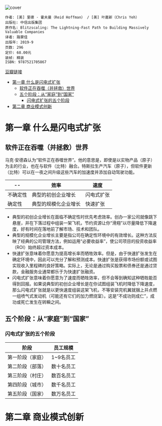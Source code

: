 ![cover](https://img9.doubanio.com/view/subject/s/public/s33455785.jpg)

    作者: [美] 里德 · 霍夫曼（Reid Hoffman） / [美] 叶嘉新（Chris Yeh）
    出版社: 中信出版集团
    原作名: Blitzscaling: The Lightning-Fast Path to Building Massively Valuable Companies
    译者: 路蒙佳
    出版年: 2019-9
    页数: 296
    定价: 68.00元
    装帧: 精装
    ISBN: 9787521705867

[豆瓣链接](https://book.douban.com/subject/34791926/)

- [第一章 什么是闪电式扩张](#第一章-什么是闪电式扩张)
  - [软件正在吞噬（并拯救）世界](#软件正在吞噬并拯救世界)
  - [五个阶段：从“家庭”到“国家”](#五个阶段从家庭到国家)
    - [闪电式扩张的五个阶段](#闪电式扩张的五个阶段)
- [第二章 商业模式创新](#第二章-商业模式创新)

# 第一章 什么是闪电式扩张
## 软件正在吞噬（并拯救）世界
马克·安德森认为“软件正在吞噬世界”。他的意思是，即使是以实物产品（原子）为主的行业，也在与软件（比特）融合。特斯拉生产汽车（原子），但软件更新（比特）可以在一夜之间升级这些汽车的加速度并添加自动驾驶功能。

-- | 效率 | 速度
---|---|---
不确定性 | 典型的初创企业增长 | 闪电式扩张
确定性 | 典型的规模化企业增长 | 快速扩张

- 典型的初创企业增长在面临不确定性时优先考虑效率。创办一家公司就像跳下悬崖，并在下落过程中组装一架飞机，节约资源让你“滑翔”以尽量降低下降速度，好有时间在落地前了解市场、技术和团队。
- 典型的规模化企业增长主要是指公司在确定性环境中的有效增长。这种方法反映了经典的公司管理方法，例如运用“必要收益率”，使公司项目的投资收益率（ROI）始终超过资本成本。
- 快速扩张意味着你愿意为提高增长率而牺牲效率。但是，由于快速扩张发生在确定环境中，因此可以充分了解和预测成本。快速扩张是获得市场份额或试图实现收入里程碑的良好策略。实际上，无论是通过购买股票和债券还是通过贷款，金融服务业通常都乐于为快速扩张融资。
- 闪电式扩张意味着你愿意为了速度而牺牲效率，但不会等到确知这种牺牲能否得到回报。如果说典型的初创企业增长是在你试图组装飞机时降低下降速度，那么闪电式扩张就是以更快速度组装这架飞机，不等安装完机翼就捆上并点燃一组喷气式发动机（可能还有它们的加力燃烧室）。这是“不成功则成仁”，成功或死亡发生在转瞬之间。

## 五个阶段：从“家庭”到“国家”
### 闪电式扩张的五个阶段

阶段 | 员工规模
---|-----
第一阶段（家庭）| 1~9名员工
第二阶段（部落）| 数十名员工
第三阶段（村庄）| 数百名员工
第四阶段（城市）| 数千名员工
第五阶段（国家）| 数万名员工

# 第二章 商业模式创新











